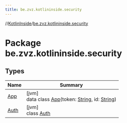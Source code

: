 ```yaml
---
title: be.zvz.kotlininside.security
---
```

//[KotlinInside](../../index.html)/[be.zvz.kotlininside.security](index.html)



# Package be.zvz.kotlininside.security



## Types


| Name | Summary |
|---|---|
| [App](-app/index.html) | [jvm]<br>data class [App](-app/index.html)(token: [String](https://kotlinlang.org/api/latest/jvm/stdlib/kotlin/-string/index.html), id: [String](https://kotlinlang.org/api/latest/jvm/stdlib/kotlin/-string/index.html)) |
| [Auth](-auth/index.html) | [jvm]<br>class [Auth](-auth/index.html) |

